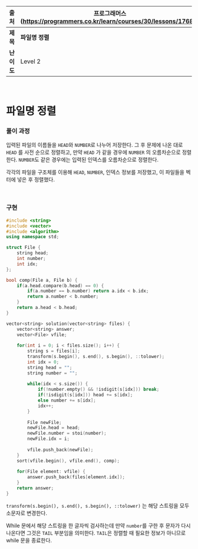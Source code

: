 |    출처    | 프로그래머스 (https://programmers.co.kr/learn/courses/30/lessons/17686) |
| :--------: | ------------------------------------------------------------ |
|  **제목**  | **파일명 정렬**                                              |
| **난이도** | Level 2                                                      |

<br />

# 파일명 정렬

### 풀이 과정

입력된 파일의 이름들을 `HEAD`와 `NUMBER`로 나누어 저장한다. 그 후 문제에 나온 대로 `HEAD` 를 사전 순으로 정렬하고, 만약 `HEAD` 가 같을 경우에 `NUMBER` 의 오름차순으로 정렬한다. `NUMBER`도 같은 경우에는 입력된 인덱스를 오름차순으로 정렬한다.

각각의 파일을 구조체를 이용해 `HEAD`, `NUMBER`, 인덱스 정보를 저장했고, 이 파일들을 벡터에 넣은 후 정렬했다.

<br />

### 구현

```c++
#include <string>
#include <vector>
#include <algorithm>
using namespace std;

struct File {
    string head;
    int number;
    int idx;
};

bool comp(File a, File b) {
    if(a.head.compare(b.head) == 0) {
        if(a.number == b.number) return a.idx < b.idx;
        return a.number < b.number;
    }
    return a.head < b.head;
}

vector<string> solution(vector<string> files) {
    vector<string> answer;
    vector<File> vfile;
    
    for(int i = 0; i < files.size(); i++) {
        string s = files[i];
        transform(s.begin(), s.end(), s.begin(), ::tolower);
        int idx = 0;
        string head = "";
        string number = "";
        
        while(idx < s.size()) {
            if(!number.empty() && !isdigit(s[idx])) break;
            if(!isdigit(s[idx])) head += s[idx];
            else number += s[idx];
            idx++;
        }
        
        File newFile;
        newFile.head = head;
        newFile.number = stoi(number);
        newFile.idx = i;
        
        vfile.push_back(newFile);
    }
    sort(vfile.begin(), vfile.end(), comp);
    
    for(File element: vfile) {
        answer.push_back(files[element.idx]);
    }
    return answer;
}
```

`transform(s.begin(), s.end(), s.begin(), ::tolower)` 는 해당 스트링을 모두 소문자로 변경한다.

While 문에서 해당 스트링을 한 글자씩 검사하는데 만약 `number`를 구한 후 문자가 다시 나온다면 그것은 `TAIL` 부분임을 의미한다. `TAIL`은 정렬할 때 필요한 정보가 아니므로 while 문을 종료한다.
